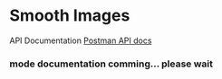 # Smooth Images

API Documentation
[Postman API docs](https://github.com/sourabhmandal/smooth-images/blob/main/readme-resources/Image-processing%20API%20Docs.postman_collection.json)

### mode documentation comming... please wait
